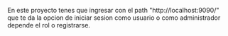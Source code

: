 En este proyecto tenes que ingresar con el path "http://localhost:9090/" que te da la opcion de iniciar sesion como usuario o como administrador depende el rol o registrarse.